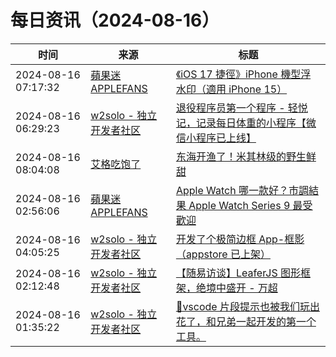 ﻿# 每日资讯（2024-08-16）

|时间|来源|标题|
|---|---|---|
|2024-08-16 07:17:32|[蘋果迷 APPLEFANS](https://applefans.today/feed/)|[《iOS 17 捷徑》iPhone 機型浮水印（適用 iPhone 15）](https://applefans.today/ios-17-shortcuts-iphone-models-watermark-support-to-iphone-15/)|
|2024-08-16 06:29:23|[w2solo - 独立开发者社区](https://w2solo.com/topics/feed)|[退役程序员第一个程序 - 轻悦记，记录每日体重的小程序【微信小程序已上线】](https://w2solo.com/topics/4923)|
|2024-08-16 08:04:08|[艾格吃饱了](https://feedpress.me/wx-aigechibaole)|[东海开渔了！米其林级的野生鲜甜](http://mp.weixin.qq.com/s?__biz=MjM5NTYxODQyMA%3D%3D&mid=2653457711&idx=1&sn=ce30c3e135429c131addb2750d7280f4)|
|2024-08-16 02:56:06|[蘋果迷 APPLEFANS](https://applefans.today/feed/)|[Apple Watch 哪一款好？市調結果 Apple Watch Series 9 最受歡迎](https://applefans.today/2024-08-apple-watch-models-trend/)|
|2024-08-16 04:05:25|[w2solo - 独立开发者社区](https://w2solo.com/topics/feed)|[开发了个极简边框 App-框影（appstore 已上架）](https://w2solo.com/topics/4922)|
|2024-08-16 02:12:48|[w2solo - 独立开发者社区](https://w2solo.com/topics/feed)|[【随易访谈】LeaferJS 图形框架，绝境中盛开 - 万超](https://w2solo.com/topics/4921)|
|2024-08-16 01:35:22|[w2solo - 独立开发者社区](https://w2solo.com/topics/feed)|[🚀vscode 片段提示也被我们玩出花了，和兄弟一起开发的第一个工具。](https://w2solo.com/topics/4920)|
